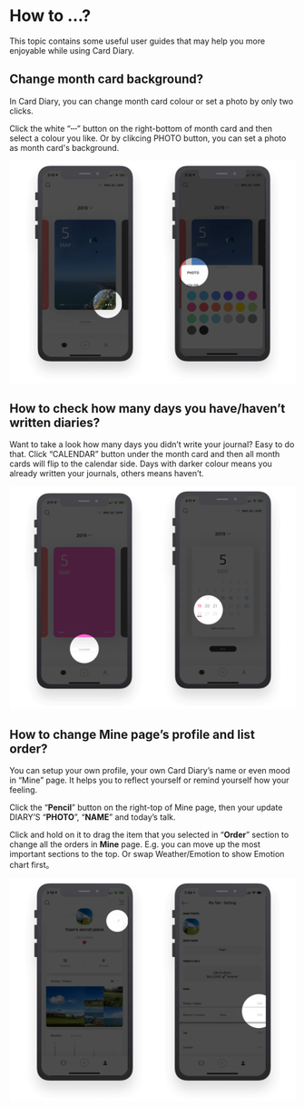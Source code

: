# How to …?

This topic contains some useful user guides that may help you more enjoyable while using Card Diary.

## Change month card background?

In Card Diary, you can change month card colour or set a photo by only two clicks.

Click the white “**∙∙∙**” button on the right-bottom of month card and then select a colour you like. Or by clikcing PHOTO button, you can set a photo as month card's background.

![ChangeMonthCard](HelpImages/Screenshots/ChangeMonthCard.png)

## How to check how many days you have/haven’t  written diaries?

Want to take a look how many days you didn’t write your journal? Easy to do that. Click “CALENDAR” button under the month card and then all month cards will flip to the calendar side. Days with darker colour means you already written your journals, others means haven’t.

![Calendar](HelpImages/Screenshots/Calendar.png)

## How to change Mine page’s profile and list order?

You can setup your own profile, your own Card Diary’s name or even mood in “Mine” page. It helps you to reflect yourself or remind yourself how your feeling.

Click the “**Pencil**” button on the right-top of Mine page, then your update DIARY’S “**PHOTO**”, “**NAME**” and today’s talk.

Click and hold on it to drag the item that you selected in “**Order**” section to change all the orders in **Mine** page. E.g. you can move up the most important sections to the top. Or swap Weather/Emotion to show Emotion chart first。

![MineOrder](HelpImages/Screenshots/MineOrder.png)